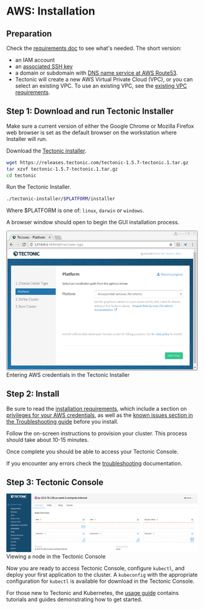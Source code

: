 # AWS: Installation

## Preparation

Check the [requirements doc][install-aws-requirements] to see what's needed. The short version:

* an IAM account
* an [associated SSH key][ssh-key-req]
* a domain or subdomain with [DNS name service at AWS Route53][aws-r53-doc].
* Tectonic will create a new AWS Virtual Private Cloud (VPC), or you can select an existing VPC. To use an existing VPC, see the [existing VPC requirements][install-aws-requirements-evpc].

## Step 1: Download and run Tectonic Installer

Make sure a current version of either the Google Chrome or Mozilla Firefox web browser is set as the default browser on the workstation where Installer will run.

Download the [Tectonic installer][latest-tectonic-release].

```bash
wget https://releases.tectonic.com/tectonic-1.5.7-tectonic.1.tar.gz
tar xzvf tectonic-1.5.7-tectonic.1.tar.gz
cd tectonic
```

Run the Tectonic Installer.

```bash
./tectonic-installer/$PLATFORM/installer
```

Where $PLATFORM is one of: `linux`, `darwin` or `windows`.

A browser window should open to begin the GUI installation process.

<div class="row">
  <div class="col-lg-8 col-lg-offset-2 col-md-10 col-md-offset-1 col-sm-12 col-xs-12 co-m-screenshot">
    <img src="../../img/installer-aws.png">
    <div class="co-m-screenshot-caption">Entering AWS credentials in the Tectonic Installer</div>
  </div>
</div>

## Step 2: Install

Be sure to read the [installation requirements][install-aws-requirements], which include a section on [privileges for your AWS credentials][install-aws-requirements-creds], as well as the [known issues section in the Troubleshooting guide][install-aws-troubleshooting] before you install.

Follow the on-screen instructions to provision your cluster. This process should take about 10-15 minutes.

Once complete you should be able to access your Tectonic Console.

If you encounter any errors check the [troubleshooting][install-aws-troubleshooting] documentation.

## Step 3: Tectonic Console

<div class="row">
  <div class="col-lg-8 col-lg-offset-2 col-md-10 col-md-offset-1 col-sm-12 col-xs-12 co-m-screenshot">
    <img src="../../img/prometheus-monitoring.png">
    <div class="co-m-screenshot-caption">Viewing a node in the Tectonic Console</div>
  </div>
</div>

Now you are ready to access Tectonic Console, configure `kubectl`, and deploy your first application to the cluster. A `kubeconfig` with the appropriate configuration for `kubectl` is available for download in the Tectonic Console.

For those new to Tectonic and Kubernetes, the [usage guide][usage] contains tutorials and guides demonstrating how to get started.


[aws-r53-doc]: https://docs.aws.amazon.com/Route53/latest/DeveloperGuide/creating-migrating.html
[ssh-key-req]: requirements.md#ssh-key
[install-aws-requirements]: requirements.md
[install-aws-requirements-creds]: requirements.md#privileges
[install-aws-requirements-evpc]: requirements.md#using-an-existing-vpc
[usage]: ../../tutorials/index.md
[latest-tectonic-release]: https://releases.tectonic.com/tectonic-1.5.7-tectonic.1.tar.gz
[install-aws-troubleshooting]: troubleshooting.md
